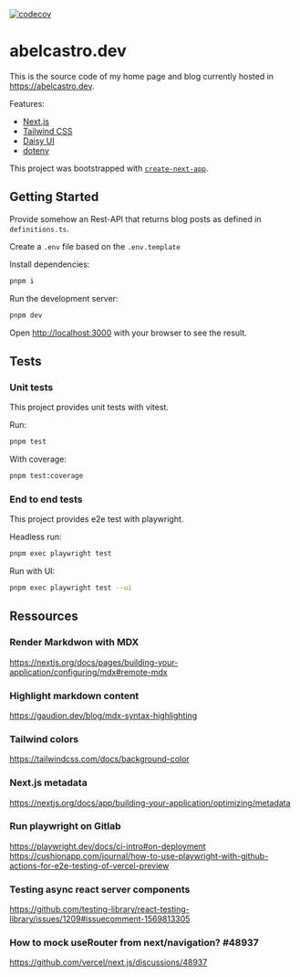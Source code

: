 [![codecov](https://codecov.io/github/abel-castro/abelcastro.dev-next/branch/main/graph/badge.svg)](github/abel-castro/abelcastro.dev-next)

# abelcastro.dev

This is the source code of my home page and blog currently hosted in https://abelcastro.dev.

Features:

-   [Next.js](https://nextjs.org/)
-   [Tailwind CSS](https://tailwindcss.com)
-   [Daisy UI](https://daisyui.com/)
-   [dotenv](https://www.npmjs.com/package/dotenv)

This project was bootstrapped with [`create-next-app`](https://github.com/vercel/next.js/tree/canary/packages/create-next-app).

## Getting Started

Provide somehow an Rest-API that returns blog posts as defined in `definitions.ts`.

Create a `.env` file based on the `.env.template`

Install dependencies:

```bash
pnpm i
```

Run the development server:

```bash
pnpm dev
```

Open [http://localhost:3000](http://localhost:3000) with your browser to see the result.

## Tests

### Unit tests

This project provides unit tests with vitest.

Run:

```sh
pnpm test
```

With coverage:

```sh
pnpm test:coverage
```

### End to end tests

This project provides e2e test with playwright.

Headless run:

```sh
pnpm exec playwright test
```

Run with UI:

```sh
pnpm exec playwright test --ui
```

## Ressources

### Render Markdwon with MDX

https://nextjs.org/docs/pages/building-your-application/configuring/mdx#remote-mdx

### Highlight markdown content

https://gaudion.dev/blog/mdx-syntax-highlighting

### Tailwind colors

https://tailwindcss.com/docs/background-color

### Next.js metadata

https://nextjs.org/docs/app/building-your-application/optimizing/metadata

### Run playwright on Gitlab

https://playwright.dev/docs/ci-intro#on-deployment
https://cushionapp.com/journal/how-to-use-playwright-with-github-actions-for-e2e-testing-of-vercel-preview

### Testing async react server components

https://github.com/testing-library/react-testing-library/issues/1209#issuecomment-1569813305

### How to mock useRouter from next/navigation? #48937

https://github.com/vercel/next.js/discussions/48937

